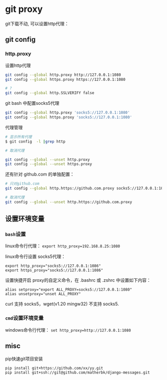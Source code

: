 # git proxy

git下载不动, 可以设置http代理：
## git config

### http.proxy

设置http代理
``` bash
git config --global http.proxy http://127.0.0.1:1080
git config --global https.proxy https://127.0.0.1:1080

# ?
git config --global http.SSLVERIFY false
```

git bash 中配置socks5代理 
``` bash
git config --global http.proxy 'socks5://127.0.0.1:1080'
git config --global https.proxy 'socks5://127.0.0.1:1080'
```

代理管理
``` bash
# 显示所有代理 
$ git config  -l |grep http

# 取消代理

git config --global --unset http.proxy
git config --global --unset https.proxy
```

还有针对 github.com 的单独配置：
``` bash
# 只对github.com
git config --global http.https://github.com.proxy socks5://127.0.0.1:1080

# 取消代理
git config --global --unset http.https://github.com.proxy
```


## 设置环境变量
### `bash`设置
linux命令行代理：
`export http_proxy=192.168.8.25:1080`

linux命令行设置 socks5代理：
```
export http_proxy="socks5://127.0.0.1:1086"
export https_proxy="socks5://127.0.0.1:1086"
```

设置快捷开启 proxy的自定义命令，在 .bashrc 或 .zshrc 中设置如下内容：
```
alias setproxy="export ALL_PROXY=socks5://127.0.0.1:1080"
alias unsetproxy="unset ALL_PROXY"
```

curl 支持 socks5，wget(v1.20 mingw32) 不支持 socks5.

### `cmd`设置环境变量
windows命令行代理：
`set http_proxy=http://127.0.0.1:1080`

## misc
 pip快速git项目安装
```
pip install git+https://github.com/xx/yy.git
pip install git+ssh://git@github.com/matherbk/django-messages.git

```